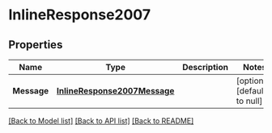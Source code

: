 # InlineResponse2007

## Properties
Name | Type | Description | Notes
------------ | ------------- | ------------- | -------------
**Message** | [**InlineResponse2007Message**](inline_response_200_7_message.md) |  | [optional] [default to null]

[[Back to Model list]](../README.md#documentation-for-models) [[Back to API list]](../README.md#documentation-for-api-endpoints) [[Back to README]](../README.md)


